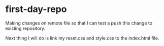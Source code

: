 # first-day-repo

Making changes on remote file so that I can test a push this change to existing repository.

Next thing I will do is link my reset.css and style.css to the index.html file.

